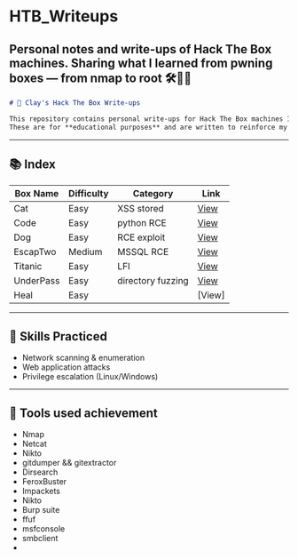 # HTB_Writeups
Personal notes and write-ups of Hack The Box machines. Sharing what I learned from pwning boxes — from nmap to root 🛠️👨‍💻
-----
```markdown
# 🔐 Clay's Hack The Box Write-ups

This repository contains personal write-ups for Hack The Box machines I've completed.  
These are for **educational purposes** and are written to reinforce my knowledge in penetration testing.
```
-----
## 📚 Index

| Box Name     | Difficulty | Category        | Link                             |
|--------------|------------|-----------------|----------------------------------|
| Cat          | Easy       | XSS stored      | [View](./Writeups/HTB_Cat)       |
| Code         | Easy       | python RCE      | [View](./Writeups/HTB_Code)      |
| Dog          | Easy       | RCE exploit     | [View](./Writeups/HTB_Dog)       |
| EscapTwo     | Medium     | MSSQL RCE       | [View](./Writeups/HTB_EscapeTwo) |
| Titanic      | Easy       | LFI             | [View](./Writeups/HTB_Titanic)   |
|UnderPass     | Easy       |directory fuzzing| [View](.Writeups/HTB_UnderPass)  |
|Heal          | Easy       |                 | [View]  |


-----
## 🧠 Skills Practiced

- Network scanning & enumeration
- Web application attacks
- Privilege escalation (Linux/Windows)

----
## 📎 Tools used achievement
- Nmap
- Netcat
- Nikto
- gitdumper && gitextractor
- Dirsearch
- FeroxBuster
- Impackets
- Nikto
- Burp suite
- ffuf
- msfconsole
- smbclient
- 

